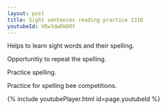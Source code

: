 ```yaml
---
layout: post
title: Sight sentences reading practice 1310
youtubeId: VEw3dwDkDOY
---
```

 
 
Helps to learn sight words and their spelling.

Opportunitiy to repeat the spelling. 

Practice spelling. 
 
Practice for spelling bee competitions. 
 
{% include youtubePlayer.html id=page.youtubeId %}
 
 

